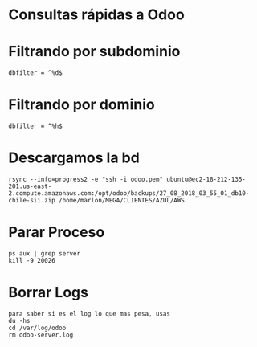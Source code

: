 # Consultas rápidas a Odoo

# Filtrando por subdominio
```
dbfilter = ^%d$
```


# Filtrando por dominio
```
dbfilter = ^%h$
```

# Descargamos la bd

```
rsync --info=progress2 -e "ssh -i odoo.pem" ubuntu@ec2-18-212-135-201.us-east-2.compute.amazonaws.com:/opt/odoo/backups/27_08_2018_03_55_01_db10-chile-sii.zip /home/marlon/MEGA/CLIENTES/AZUL/AWS
```

# Parar Proceso

```
ps aux | grep server
kill -9 20026
```
# Borrar Logs

```
para saber si es el log lo que mas pesa, usas
du -hs
cd /var/log/odoo
rm odoo-server.log
```
